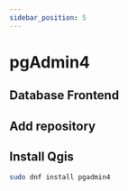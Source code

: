 ```yaml
---
sidebar_position: 5
---
```


# pgAdmin4 

## Database Frontend

## Add repository

## Install Qgis
``` bash
sudo dnf install pgadmin4
```